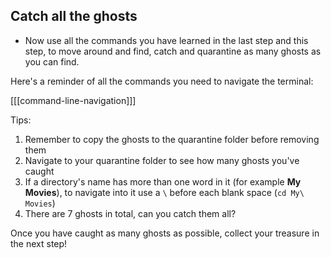 ## Catch all the ghosts

+ Now use all the commands you have learned in the last step and this step, to move around and find, catch and quarantine as many ghosts as you can find.

Here's a reminder of all the commands you need to navigate the terminal:

[[[command-line-navigation]]]

Tips:
1. Remember to copy the ghosts to the quarantine folder before removing them
2. Navigate to your quarantine folder to see how many ghosts you've caught
3. If a directory's name has more than one word in it (for example **My Movies**), to navigate into it use a `\` before each blank space (`cd My\ Movies`)
4. There are 7 ghosts in total, can you catch them all?

Once you have caught as many ghosts as possible, collect your treasure in the next step!

